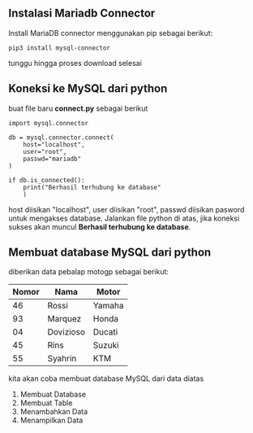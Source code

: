 ## Instalasi Mariadb Connector
Install MariaDB connector menggunakan pip sebagai berikut:
```
pip3 install mysql-connector
```
tunggu hingga proses download selesai

## Koneksi ke MySQL dari python
buat file baru **connect.py** sebagai berikut
```
import mysql.connector

db = mysql.connector.connect(
    host="localhost",
    user="root",
    passwd="mariadb"
)

if db.is_connected():
    print("Berhasil terhubung ke database"
    )
```
host diisikan "localhost", user diisikan "root", passwd diisikan pasword untuk mengakses database. Jalankan file python di atas, jika koneksi sukses akan muncul **Berhasil terhubung ke database**.

## Membuat database MySQL dari python 
diberikan data pebalap motogp sebagai berikut:

Nomor | Nama | Motor
----- | ---- | -----
46 | Rossi | Yamaha
93 | Marquez | Honda
04 | Dovizioso | Ducati
45 | Rins | Suzuki
55 | Syahrin | KTM

kita akan coba membuat database MySQL dari data diatas

1. Membuat Database
2. Membuat Table
3. Menambahkan Data
4. Menampilkan Data

